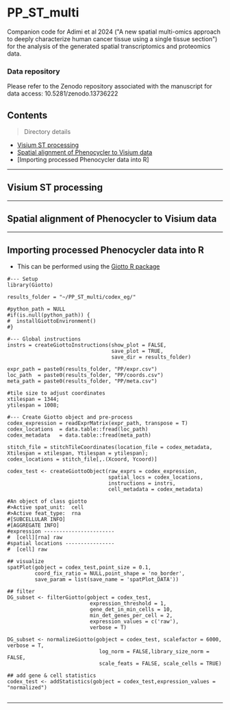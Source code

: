 # PP_ST_multi

Companion code for Adimi et al 2024 ("A new spatial multi-omics approach to deeply characterize human cancer tissue using a single tissue section") for the analysis of the generated spatial transcriptomics and proteomics data.

### Data repository
Please refer to the Zenodo repository associated with the manuscript for data access: 10.5281/zenodo.13736222

## Contents

> Directory details

- [Visium ST processing](#STVisium)
- [Spatial alignment of Phenocycler to Visium data](#ImageAlignment)
- [Importing processed Phenocycler data into R]

---

## Visium ST processing

---

## Spatial alignment of Phenocycler to Visium data

---

## Importing processed Phenocycler data into R

- This can be performed using the [Giotto R package](https://giottosuite.readthedocs.io/en/master/)

```shell
#--- Setup
library(Giotto)

results_folder = "~/PP_ST_multi/codex_eg/"

#python_path = NULL 
#if(is.null(python_path)) {
#  installGiottoEnvironment()
#}

#--- Global instructions
instrs = createGiottoInstructions(show_plot = FALSE,
                                  save_plot = TRUE,
                                  save_dir = results_folder)
                                
expr_path = paste0(results_folder, "PP/expr.csv")
loc_path  = paste0(results_folder, "PP/coords.csv")
meta_path = paste0(results_folder, "PP/meta.csv")

#tile size to adjust coordinates
xtilespan = 1344;
ytilespan = 1008;

#--- Create Giotto object and pre-process
codex_expression = readExprMatrix(expr_path, transpose = T)
codex_locations  = data.table::fread(loc_path)
codex_metadata   = data.table::fread(meta_path)

stitch_file = stitchTileCoordinates(location_file = codex_metadata, Xtilespan = xtilespan, Ytilespan = ytilespan);
codex_locations = stitch_file[,.(Xcoord, Ycoord)]

codex_test <- createGiottoObject(raw_exprs = codex_expression, 
                                 spatial_locs = codex_locations,
                                 instructions = instrs,
                                 cell_metadata = codex_metadata)

#An object of class giotto 
#>Active spat_unit:  cell 
#>Active feat_type:  rna 
#[SUBCELLULAR INFO]
#[AGGREGATE INFO]
#expression -----------------------
#  [cell][rna] raw
#spatial locations ----------------
#  [cell] raw

## visualize
spatPlot(gobject = codex_test,point_size = 0.1, 
         coord_fix_ratio = NULL,point_shape = 'no_border',
         save_param = list(save_name = 'spatPlot_DATA'))
                  
## filter
DG_subset <- filterGiotto(gobject = codex_test,
                           expression_threshold = 1,
                           gene_det_in_min_cells = 10,
                           min_det_genes_per_cell = 2,
                           expression_values = c('raw'),
                           verbose = T)

DG_subset <- normalizeGiotto(gobject = codex_test, scalefactor = 6000, verbose = T,
                              log_norm = FALSE,library_size_norm = FALSE,
                              scale_feats = FALSE, scale_cells = TRUE)

## add gene & cell statistics
codex_test <- addStatistics(gobject = codex_test,expression_values = "normalized")


```


---
